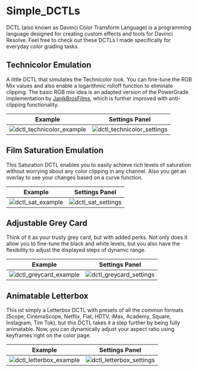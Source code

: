 # Simple_DCTLs

DCTL (also known as Davinci Color Transform Language) is a programming language designed for creating custom effects and tools for Davinci Resolve.
Feel free to check out these DCTLs I made specifically for everyday color grading tasks.

## Technicolor Emulation

A little DCTL that simulates the Technicolor look. You can fine-tune the RGB Mix values and also enable a logarithmic rolloff function to eliminate clipping. 
The basic RGB mix idea is an adapted version of the PowerGrade implementation by [JanikBrosFilms](https://www.youtube.com/watch?v=kXNRtrK3Lx8), which is further improved with anti-clipping functionality.

Example             |  Settings Panel
:-------------------------:|:-------------------------:
![dctl_technicolor_example](https://github.com/mitkunz/Simple_DCTLs/assets/143692878/d0ade95d-f9d3-4692-bb0a-433fe08e6d61)  |  ![dctl_technicolor_settings](https://github.com/mitkunz/Simple_DCTLs/assets/143692878/994dfc80-d3b1-4882-9f82-b22c1bb169fb)


## Film Saturation Emulation

This Saturation DCTL enables you to easily achieve rich levels of saturation without worrying about any color clipping in any channel. Also you get an overlay to see your changes based on a curve function.

Example             |  Settings Panel
:-------------------------:|:-------------------------:
![dctl_sat_example](https://github.com/mitkunz/Simple_DCTLs/assets/143692878/82ca2dbd-6b2d-44aa-a31e-feed7fab33e4)  |  ![dctl_sat_settings](https://github.com/mitkunz/Simple_DCTLs/assets/143692878/d8197445-11db-4489-9a7b-a2f233b609d6)


## Adjustable Grey Card

Think of it as your trusty grey card, but with added perks. Not only does it allow you to fine-tune the black and white levels, but you also have the flexibility to adjust the displayed steps of dynamic range.

Example             |  Settings Panel
:-------------------------:|:-------------------------:
![dctl_greycard_example](https://github.com/mitkunz/Simple_DCTLs/assets/143692878/3e91d563-ef07-47bf-81fa-62ab2e877e90)  |  ![dctl_greycard_settings](https://github.com/mitkunz/Simple_DCTLs/assets/143692878/d8d2118d-ffe5-4e1e-b219-b64cf53387f4)


## Animatable Letterbox

This ist simply a Letterbox DCTL with presets of all the common formats (Scope, CinemaScope, Netflix, Flat, HDTV, iMax, Academy, Square, Instagram, Tim Tok), but this DCTL takes it a step further by being fully animatable. Now, you can dynamically adjust your aspect ratio using keyframes right on the color page.

Example             |  Settings Panel
:-------------------------:|:-------------------------:
![dctl_letterbox_example](https://github.com/mitkunz/Simple_DCTLs/assets/143692878/84f5e9e4-dc0c-49db-9229-7c7790906b5b)  |  ![dctl_letterbox_settings](https://github.com/mitkunz/Simple_DCTLs/assets/143692878/25240d6f-1cdc-4125-987a-7fb4aafa6bc9)

